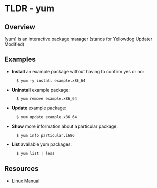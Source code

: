 TLDR - yum
==========

Overview
--------

[yum] is an interactive package manager (stands for Yellowdog Updater Modified)


Examples
--------

- **Install** an example package without having to confirm yes or no:

		$ yum -y install example.x86_64

- **Uninstall** example package:

        $ yum remove example.x86_64

- **Update** example package:
		
		$ yum update example.x86_64
		

- **Show** more information about a particular package:
		
		$ yum info particular.i686
		

- **List** available yum packages:
		
		$ yum list | less
				

Resources
---------

- [Linux Manual](http://man7.org/linux/man-pages/man1/yum.1.html)
